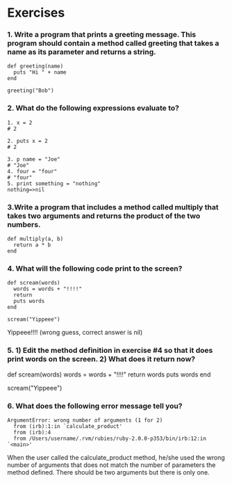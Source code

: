 # Exercises

### 1. Write a program that prints a greeting message. This program should contain a method called greeting that takes a name as its parameter and returns a string.
```
def greeting(name)
  puts "Hi " + name
end

greeting("Bob")
```

### 2. What do the following expressions evaluate to?
```
1. x = 2
# 2

2. puts x = 2
# 2

3. p name = "Joe"
# "Joe"
4. four = "four"
# "four"
5. print something = "nothing"
nothing=>nil
```

### 3.Write a program that includes a method called multiply that takes two arguments and returns the product of the two numbers.
```
def multiply(a, b)
  return a * b
end
```

### 4. What will the following code print to the screen?
```
def scream(words)
  words = words + "!!!!"
  return
  puts words
end

scream("Yippeee")
```
Yippeee!!!! (wrong guess, correct answer is nil)

### 5. 1) Edit the method definition in exercise #4 so that it does print words on the screen. 2) What does it return now?

def scream(words)
  words = words + "!!!!"
  return words
  puts words
end

scream("Yippeee")

### 6. What does the following error message tell you?
```
ArgumentError: wrong number of arguments (1 for 2)
  from (irb):1:in `calculate_product'
  from (irb):4
  from /Users/username/.rvm/rubies/ruby-2.0.0-p353/bin/irb:12:in `<main>'
```
When the user called the calculate_product method, he/she used the wrong number of arguments that does not match the number of parameters the method defined. There should be two arguments but there is only one.
